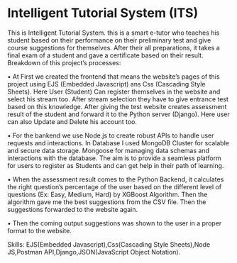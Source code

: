 # Intelligent Tutorial System (ITS)
This is Intelligent Tutorial System. this is a smart e-tutor who teaches his student based on their performance on their preliminary test and give course suggestions for themselves. After their all preparations, it takes a final exam of a student and gave a certificate based on their result. Breakdown of this project’s processes: 

•	At First we created the frontend that means the website’s pages of this project using EJS (Embedded Javascript) ans Css (Cascading Style Sheets). Here User (Student) Can register themselves in the website and select his stream too. After stream selection they have to give entrance test based on this knowledge. After giving the test website creates assessment result of the student and forward it to the Python server (Django). Here user can also Update and Delete his account too.

•	For the bankend we use Node.js to create robust APIs to handle user requests and interactions. In Database I used MongoDB Cluster for scalable and secure data storage. Mongoose for managing data schemas and interactions with the database. The aim is to provide a seamless platform for users to register as Students and can get help in their path of learning.

•	When the assessment result comes to the Python Backend, it calculates the right question’s percentage of the user based on the different level of questions (Ex: Easy, Medium, Hard) by XGBoost Algorithm. Then the algorithm gave me the best suggestions from the CSV file. Then the suggestions forwarded to the website again.  

•	Then the coming output suggestions was shown to the user in a proper format to the website.


Skills: EJS(Embedded Javascript),Css(Cascading Style Sheets),Node JS,Postman API,Django,JSON(JavaScript Object Notation).
